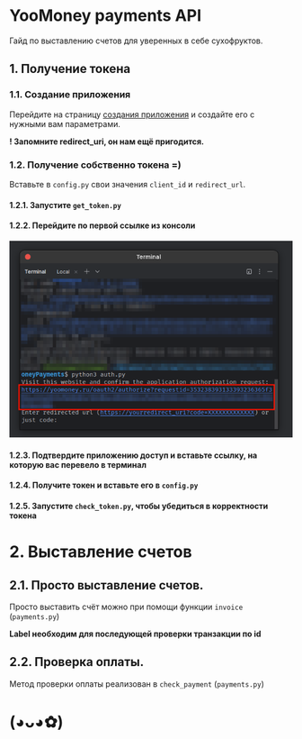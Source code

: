 # YooMoney payments API

Гайд по выставлению счетов для уверенных в себе сухофруктов.

## 1. Получение токена
### 1.1. Создание приложения

Перейдите на страницу [создания приложения](https://yoomoney.ru/myservices/new) 
и создайте его с нужными вам параметрами.

__! Запомните redirect_uri, он нам ещё пригодится.__

### 1.2. Получение собственно токена =)

Вставьте в `config.py` свои значения `client_id` и `redirect_url`.


#### 1.2.1. Запустите `get_token.py`
#### 1.2.2. Перейдите по первой ссылке из консоли

![Ссылка](source/screenshots/img.png)

#### 1.2.3. Подтвердите приложению доступ и вставьте ссылку, на которую вас перевело в терминал

#### 1.2.4. Получите токен и вставьте его в `config.py`

#### 1.2.5. Запустите `check_token.py`, чтобы убедиться в корректности токена

# 2. Выставление счетов

## 2.1. Просто выставление счетов.

Просто выставить счёт можно при помощи функции `invoice` (`payments.py`)

__Label необходим для последующей проверки транзакции по id__

## 2.2. Проверка оплаты.

Метод проверки оплаты реализован в `check_payment` (`payments.py`)


# (⁠◕⁠ᴗ⁠◕⁠✿⁠)



